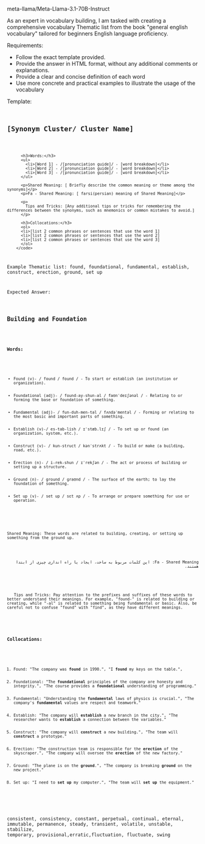 meta-llama/Meta-Llama-3.1-70B-Instruct

As an expert in vocabulary building, I am tasked with creating a comprehensive vocabulary Thematic list from the book "general english vocabulary" tailored for beginners English language proficiency.

Requirements:

- Follow the exact template provided.
- Provide the answer in HTML format, without any additional comments or explanations.
- Provide a clear and concise definition of each word
- Use more concrete and practical examples to illustrate the usage of the vocabulary

Template:
<code>
<h2>[Synonym Cluster/ Cluster Name]</h2>

          <h3>Words:</h3>
          <ul>
            <li>[Word 1] - /[pronunciation guide]/ - [word breakdown]</li>
            <li>[Word 2] - /[pronunciation guide]/ - [word breakdown]</li>
            <li>[Word 3] - /[pronunciation guide]/ - [word breakdown]</li>
          </ul>

          <p>Shared Meaning: [ Briefly describe the common meaning or theme among the synonyms]</p>
          <p>Fa - Shared Meaning: [ farsi(persian) meaning of Shared Meaning]</p>

          <p>
            Tips and Tricks: [Any additional tips or tricks for remembering the differences between the synonyms, such as mnemonics or common mistakes to avoid.]
          </p>

          <h3>Collocations:</h3>
          <ol>
          <li>[list 2 common phrases or sentences that use the word 1]
          <li>[list 2 common phrases or sentences that use the word 2]
          <li>[list 2 common phrases or sentences that use the word 3]
          </ol>
        </code>

Example Thematic list: found, foundational, fundamental, establish, construct, erection, ground, set up

Expected Answer:
<code>

   <h2>Building and Foundation</h2>

   <h3>Words:</h3>
   <ul>
    <li>Found (v)- / found / found / - To start or establish (an institution or organization).</li>
    <li>Foundational (adj)- / found-ay-shun-al / faʊnˈdeɪʃənəl / - Relating to or forming the base or foundation of something.</li>
    <li>Fundamental (adj)- / fun-duh-men-tal / fʌndəˈmentəl / - Forming or relating to the most basic and important parts of something.</li>
    <li>Establish (v)-/ es-tab-lish / ɪˈstæb.lɪʃ / - To set up or found (an organization, system, etc.).</li>
    <li>Construct (v)- / kun-struct / kənˈstrʌkt / - To build or make (a building, road, etc.).</li>
    <li>Erection (n)- / i-rek-shun / ɪˈrekʃən / - The act or process of building or setting up a structure.</li>
    <li>Ground (n)- / ground / ɡraʊnd / - The surface of the earth; to lay the foundation of something.</li>
    <li>Set up (v)- / set up / sɛt ʌp / - To arrange or prepare something for use or operation.</li>
  </ul>

   <p>Shared Meaning: These words are related to building, creating, or setting up something from the ground up.</p>

   <p style="direction: rtl">Fa - Shared Meaning: این کلمات مربوط به ساخت، ایجاد یا راه اندازی چیزی از ابتدا هستند.</p>

   <p>
   Tips and Tricks: Pay attention to the prefixes and suffixes of these words to better understand their meanings. For example, "found-" is related to building or creating, while "-al" is related to something being fundamental or basic. Also, be careful not to confuse "found" with "find", as they have different meanings.
   </p>

   <h3>Collocations:</h3>
   <ol>
   <li>Found: "The company was <b>found</b> in 1990.", "I <b>found</b> my keys on the table.",</li>
   <li>Foundational: "The <b>foundational</b> principles of the company are honesty and integrity.", "The course provides a <b>foundational</b> understanding of programming."</li>
   <li>Fundamental: "Understanding the <b>fundamental</b> laws of physics is crucial.", "The company's <b>fundamental</b> values are respect and teamwork."</li>
   <li>Establish: "The company will <b>establish</b> a new branch in the city.", "The researcher wants to <b>establish</b> a connection between the variables."</li>
   <li>Construct: "The company will <b>construct</b> a new building.", "The team will <b>construct</b> a prototype."</li>
   <li>Erection: "The construction team is responsible for the <b>erection</b> of the skyscraper.", "The company will oversee the <b>erection</b> of the new factory."</li>
   <li>Ground: "The plane is on the <b>ground</b>.", "The company is breaking <b>ground</b> on the new project."</li>
   <li>Set up: "I need to <b>set up</b> my computer.", "The team will <b>set up</b> the equipment."</li>
   </ol>
</code>

consistent, consistency, constant, perpetual, continual, eternal, immutable, permanence, steady, transient, volatile, unstable, stabilize, temporary, provisional,erratic,fluctuation, fluctuate, swing
